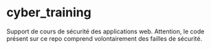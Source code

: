 # cyber_training
Support de cours de sécurité des applications web. Attention, le code présent sur ce repo comprend volontairement des failles de sécurité.
